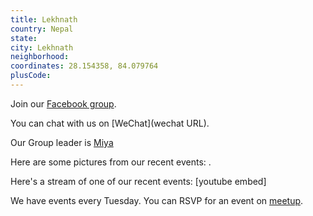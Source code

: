 ```yaml
---
title: Lekhnath
country: Nepal
state: 
city: Lekhnath
neighborhood: 
coordinates: 28.154358, 84.079764
plusCode:
---
```

Join our [Facebook group](https://www.facebook.com/groups/free.code.camp.Lekhnath).

You can chat with us on [WeChat](wechat URL).

Our Group leader is [Miya](freecodecamp.org/miya)

Here are some pictures from our recent events:
![]().

Here's a stream of one of our recent events:
[youtube embed]

We have events every Tuesday. You can RSVP for an event on [meetup](meetupurl).
